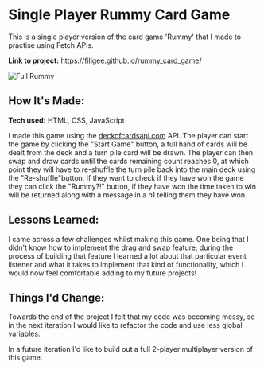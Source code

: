 # Single Player Rummy Card Game
This is a single player version of the card game 'Rummy' that I made to practise using Fetch APIs.

**Link to project:** https://filigee.github.io/rummy_card_game/

![Full Rummy](https://user-images.githubusercontent.com/121239324/214083928-2e4cb8c5-b9e9-49ae-8d7d-fe100c2ad37e.PNG)

## How It's Made:

**Tech used:** HTML, CSS, JavaScript

I made this game using the <a href="deckofcardsapi.com">deckofcardsapi.com</a> API. The player can start the game by clicking the "Start Game" button, a full hand of cards will be dealt from the deck and a turn pile card will be drawn. The player can then swap and draw cards until the cards remaining count reaches 0, at which point they will have to re-shuffle the turn pile back into the main deck using the "Re-shuffle"button. If they want to check if they have won the game they can click the "Rummy?!" button, if they have won the time taken to win will be returned along with a message in a h1 telling them they have won.

## Lessons Learned:

I came across a few challenges whilst making this game. One being that I didn't know how to implement the drag and swap feature, during the process of building that feature I learned a lot about that particular event listener and what it takes to implement that kind of functionality, which I would now feel comfortable adding to my future projects!

## Things I'd Change:

Towards the end of the project I felt that my code was becoming messy, so in the next iteration I would like to refactor the code and use less global variables. 

In a future iteration I'd like to build out a full 2-player multiplayer version of this game.

